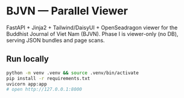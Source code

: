 # BJVN — Parallel Viewer

FastAPI + Jinja2 + Tailwind/DaisyUI + OpenSeadragon viewer for the Buddhist Journal of Viet Nam (BJVN).
Phase I is viewer-only (no DB), serving JSON bundles and page scans.

## Run locally

```bash
python -m venv .venv && source .venv/bin/activate
pip install -r requirements.txt
uvicorn app:app 
# open http://127.0.0.1:8000
